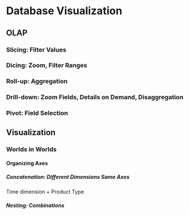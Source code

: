 # Database Visualization

## OLAP

### Slicing: Filter Values

### Dicing: Zoom, Filter Ranges

### Roll-up: Aggregation

### Drill-down: Zoom Fields, Details on Demand, Disaggregation

### Pivot: Field Selection

## Visualization

### Worlds in Worlds

#### Organizing Axes

##### Concatenation: Different Dimensions Same Axes

Time dimension + Product Type

##### Nesting: Combinations
